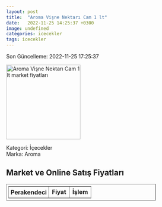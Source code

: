 ```yaml
---
layout: post
title:  "Aroma Vişne Nektarı Cam 1 lt"
date:   2022-11-25 14:25:37 +0300
image: undefined
categories: icecekler
tags: icecekler
---
```


Son Güncelleme: 2022-11-25 17:25:37

<img src="undefined" width="200" alt="Aroma Vişne Nektarı Cam 1 lt market fiyatları" />

Kategori: İçecekler
<br />
Marka: Aroma

<h2>Market ve Online Satış Fiyatları</h2>

<table border="1" style="padding: 5px;width:80%;">
  <tr>
    <td style="padding: 5px;"><strong>Perakendeci</strong></td>
    <td><strong>Fiyat</strong></td>
    <td><strong>İşlem</strong></td>
  </tr>
  
</table>
